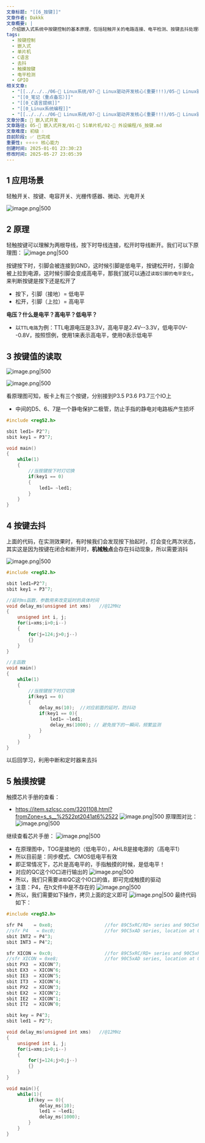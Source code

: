 ```yaml
---
文章标题: "[[6_按键]]"
文章作者: Dakkk
文章概要: |
  介绍嵌入式系统中按键控制的基本原理，包括轻触开关的电路连接、电平检测、按键去抖处理和触摸按键的实现方法。
tags:
  - 按键控制
  - 嵌入式
  - 单片机
  - C语言
  - 去抖
  - 触摸按键
  - 电平检测
  - GPIO
相关文章:
  - "[[../../../06-🐧 Linux系统/07-🚗 Linux驱动开发核心(重要!!!)/05-🚗 Linux驱动相关子系统 (重点)/3_设备树/06_📕设备树中断的属性描述 (最常用)]]"
  - "[[0_笔记（重点备忘）]]"
  - "[[0_C语言提纲]]"
  - "[[0_Linux系统编程]]"
  - "[[../../../06-🐧 Linux系统/07-🚗 Linux驱动开发核心(重要!!!)/05-🚗 Linux驱动相关子系统 (重点)/3_设备树/07_设备树中 GPIO 相关属性 (定义)]]"
文章分类: 🔧 嵌入式开发
文章路径: 05-🔧 嵌入式开发/01-🎯 51单片机/02-🔌 外设编程/6_按键.md
文章难度: 初级 💧
目前阶段: ✅ 已完成
重要性: ⭐⭐⭐⭐ 核心能力
创建时间: 2025-01-01 23:30:23
修改时间: 2025-05-27 23:05:39
---
```


## 1 应用场景

轻触开关、按键、电容开关、光栅传感器、微动、光电开关

![image.png|500](https://my-obsidian-image.oss-cn-guangzhou.aliyuncs.com/2025/01/23da4e23d60b2e3da476e3bbb8085171.png)

## 2 原理

轻触按键可以理解为两根导线，按下时导线连接，松开时导线断开。我们可以下原理图：
![image.png|500](https://my-obsidian-image.oss-cn-guangzhou.aliyuncs.com/2025/01/888be4aeb1663565289b3cd9b1e364fe.png)

按键按下时，引脚会被连接到GND，这时候引脚是低电平，按键松开时，引脚会被上拉到电源，这时候引脚会变成高电平，那我们就可以通过`读取引脚的电平变化`，来判断按键是按下还是松开了
- 按下，引脚（接地）= 低电平
- 松开，引脚（上拉）= 高电平

**电压？什么是电平？高电平？低电平？**
- 以`TTL电路`为例：TTL电源电压是3.3V，高电平是2.4V--3.3V，低电平0V--0.8V，按照惯例，使用1来表示高电平，使用0表示低电平
## 3 按键值的读取

![image.png|500](https://my-obsidian-image.oss-cn-guangzhou.aliyuncs.com/2025/01/97704d59f1b4abdccceaf6d1367ddd0e.png)

![image.png|500](https://my-obsidian-image.oss-cn-guangzhou.aliyuncs.com/2025/01/5970036e56122cda77b71d249d201f41.png)

看原理图可知，板卡上有三个按键，分别接到P3.5 P3.6 P3.7三个IO上
- 中间的D5、6、7是一个静电保护二极管，防止手指的静电对电路板产生损坏
```c
#include <reg52.h>

sbit led1= P2^7;         
sbit key1 = P3^7;

void main()
{
    while(1)
    {
        //当按键按下时灯切换
        if(key1 == 0)
        {
            led1= ~led1;
        }
    }                
}
```
## 4 按键去抖

上面的代码，在实测效果时，有时候我们会发现按下抬起时，灯会变化两次状态，其实这是因为按键在闭合和断开时，**机械触点**会存在抖动现象，所以需要消抖

![image.png|500](https://my-obsidian-image.oss-cn-guangzhou.aliyuncs.com/2025/01/e71e7e5c2921c179e9914af6c5355521.png)

```c
#include <reg52.h>

sbit led1=P2^7;         
sbit key1 = P3^7;

//延时ms函数，参数用来改变延时的具体时间
void delay_ms(unsigned int xms)   //@12MHz
{
    unsigned int i, j;
    for(i=xms;i>0;i--)
    {
        for(j=124;j>0;j--)
        {}
    }
}

//主函数
void main()
{
    while(1)
    {
        //当按键按下时灯切换
        if(key1 == 0)
        {
            delay_ms(10);  //对应前面的延时，防抖动
            if(key1 == 0){
                led1= ~led1;
                delay_ms(1000); // 避免按下的一瞬间，频繁监测
            }
        }
    }                
}
```

以后回学习，利用中断和定时器来去抖

## 5 触摸按键

触摸芯片手册的查看：
- https://item.szlcsc.com/3201108.html?fromZone=s_s__%2522pt2041at6%2522
  ![image.png|500](https://my-obsidian-image.oss-cn-guangzhou.aliyuncs.com/2025/01/1ebc8a40077ed5156e05a77bace4668e.png)
原理图对比：
![image.png|500](https://my-obsidian-image.oss-cn-guangzhou.aliyuncs.com/2025/01/e007785a328b0041b6e98363cb6a7972.png)

继续查看芯片手册：
![image.png|500](https://my-obsidian-image.oss-cn-guangzhou.aliyuncs.com/2025/01/c7bd44c0e69656fcb6345a38bd29ae75.png)

- 在原理图中，TOG是接地的（低电平0），AHLB是接电源的（高电平1）
- 所以目前是：同步模式、CMOS低电平有效
- 即正常情况下，芯片是高电平的，手指触摸的时候，是低电平！
- 对应的QC这个IO口进行输出的
  ![image.png|500](https://my-obsidian-image.oss-cn-guangzhou.aliyuncs.com/2025/01/4588cbbfae9cad5cab908dae95a3320d.png)
- 所以，我们只需要`读取`QC这个IO口的值，即可完成触摸的驱动
- 注意：P4，在h文件中是不存在的
  ![image.png|500](https://my-obsidian-image.oss-cn-guangzhou.aliyuncs.com/2025/01/6ff6d999175af4a503de873e66028321.png)
- 所以，我们需要如下操作，拷贝上面的定义即可
  ![image.png|500](https://my-obsidian-image.oss-cn-guangzhou.aliyuncs.com/2025/01/88acf941b3ce736ab490fbe9c0e4be65.png)
最终代码如下：
```c
#include <reg52.h>

sfr P4    = 0xe8;                   //for 89C5xRC/RD+ series and 90C5xRc/RD+, location at 0E8H
//sfr P4   = 0xc0;                  //for 90C5xAD series, location at 0C0H
sbit INT2 = P4^3;
sbit INT3 = P4^2;

sfr XICON = 0xc0;                   //for 89C5xRC/RD+ series and 90C5xRc/RD+, location at 0C0H
//sfr XICON = 0xe8;                 //for 90C5xAD series, location at 0E8H
sbit PX3  = XICON^7;
sbit EX3  = XICON^6;
sbit IE3  = XICON^5;
sbit IT3  = XICON^4;
sbit PX2  = XICON^3;
sbit EX2  = XICON^2;
sbit IE2  = XICON^1;
sbit IT2  = XICON^0;

sbit key = P4^3;
sbit led1 = P2^7;

void delay_ms(unsigned int xms)   //@12MHz
{
    unsigned int i, j;
    for(i=xms;i>0;i--)
    {
        for(j=124;j>0;j--)
        {}
    }
}

void main(){
	while(1){
		if(key == 0){
			delay_ms(10);
			led1 = ~led1;
			delay_ms(1000);
		}
	}
}
```